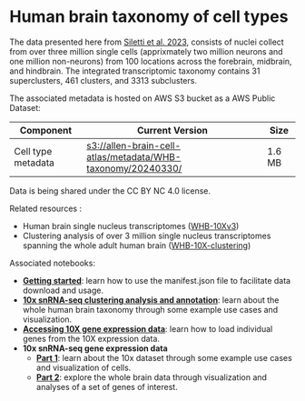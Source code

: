 # Human brain taxonomy of cell types

The data presented here from [Siletti et al. 2023](https://www.science.org/doi/10.1126/science.add7046),
consists of nuclei collect from over three million single cells (apprixmately two million neurons and one million non-neurons) from 100
locations across the forebrain, midbrain, and hindbrain. The integrated 
transcriptomic taxonomy contains 31 superclusters, 461 clusters, and 3313
subclusters.

The associated metadata is hosted on AWS S3 bucket as a AWS Public Dataset:

| Component | Current Version | Size   |
|---|--|--------|
| Cell type metadata | [s3://allen-brain-cell-atlas/metadata/WHB-taxonomy/20240330/](https://allen-brain-cell-atlas.s3.us-west-2.amazonaws.com/index.html#metadata/WHB-taxonomy/20240330/) | 1.6 MB |

Data is being shared under the CC BY NC 4.0 license.

Related resources :
* Human brain single nucleus transcriptomes ([WHB-10Xv3](WHB-10Xv3.md))
* Clustering analysis of over 3 million single nucleus transcriptomes spanning the
  whole adult human brain ([WHB-10X-clustering](WHB-10X-clustering.md))

Associated notebooks:
* [**Getting started**](../notebooks/getting_started.ipynb): learn how to use the manifest.json file to
  facilitate data download and usage.
* [**10x snRNA-seq clustering analysis and annotation**](../notebooks/WHB_cluster_annotation_tutorial.ipynb):
  learn about the  whole human brain taxonomy through some example use cases
  and visualization.
* [**Accessing 10X gene expression data**](../notebooks/general_accessing_10x_snRNASeq_tutorial.ipynb):
  learn how to load individual genes from the 10X expression data.
* **10x snRNA-seq gene expression data**
  * [**Part 1**](../notebooks/WHB-10x_snRNASeq_tutorial_part_1.ipynb): learn about the 10x dataset through some example use
    cases and visualization of cells.
  * [**Part 2**](../notebooks/WHB-10x_snRNASeq_tutorial_part_2.ipynb): explore the whole brain data through visualization and
    analyses of a set of genes of interest.
